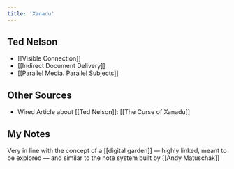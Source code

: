 ```yaml
---
title: 'Xanadu'
---
```


## Ted Nelson

- [[Visible Connection]]
- [[Indirect Document Delivery]]
- [[Parallel Media. Parallel Subjects]]

## Other Sources

- Wired Article about [[Ted Nelson]]: [[The Curse of Xanadu]]

## My Notes

Very in line with the concept of a [[digital garden]] — highly linked, meant to be explored — and similar to the note system built by [[Andy Matuschak]]
